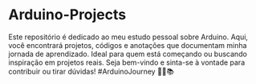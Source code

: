 # Arduino-Projects
Este repositório é dedicado ao meu estudo pessoal sobre Arduino. Aqui, você encontrará projetos, códigos e anotações que documentam minha jornada de aprendizado. Ideal para quem está começando ou buscando inspiração em projetos reais. Seja bem-vindo e sinta-se à vontade para contribuir ou tirar dúvidas! #ArduinoJourney 🤖🔧📚
